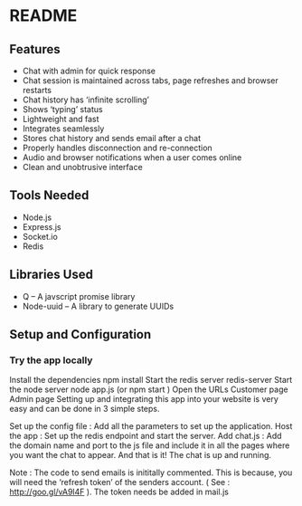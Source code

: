 # README #

## Features ##

* Chat with admin for quick response
* Chat session is maintained across tabs, page refreshes and browser restarts
* Chat history has ‘infinite scrolling’
* Shows ‘typing’ status
* Lightweight and fast
* Integrates seamlessly
* Stores chat history and sends email after a chat
* Properly handles disconnection and re-connection
* Audio and browser notifications when a user comes online
* Clean and unobtrusive interface

## Tools Needed ##

* Node.js
* Express.js
* Socket.io
* Redis

## Libraries Used ##

* Q – A javscript promise library
* Node-uuid – A library to generate UUIDs

## Setup and Configuration ##

### Try the app locally ###

Install the dependencies
npm install
Start the redis server
redis-server
Start the node server
node app.js (or npm start )
Open the URLs
Customer page 
Admin page
Setting up and integrating this app into your website is very easy and can be done in 3 simple steps.

Set up the config file : Add all the parameters to set up the application.
Host the app : Set up the redis endpoint and start the server.
Add chat.js : Add the domain name and port to the js file and include it in all the pages where you want the chat to appear.
And that is it! The chat is up and running.

Note : The code to send emails is inititally commented. This is because, you will need the ‘refresh token’ of the senders account. ( See : http://goo.gl/vA9l4F ). The token needs be added in mail.js
